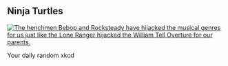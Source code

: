 ## Ninja Turtles
[![The henchmen Bebop and Rocksteady have hijacked the musical genres for us just like the Lone Ranger hijacked the William Tell Overture for our parents.](https://imgs.xkcd.com/comics/ninja_turtles.png)](https://xkcd.com/197/ "The henchmen Bebop and Rocksteady have hijacked the musical genres for us just like the Lone Ranger hijacked the William Tell Overture for our parents.")

Your daily random xkcd
